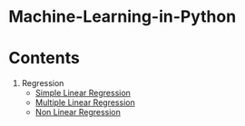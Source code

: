 # Machine-Learning-in-Python

# Contents
1. Regression
   - [Simple Linear Regression](https://github.com/AdityaBagad/Machine-Learning-in-Python/tree/master/01_Regression/01_Simple%20Linear%20Regression)
   - [Multiple Linear Regression](https://github.com/AdityaBagad/Machine-Learning-in-Python/tree/master/01_Regression/02_Multiple%20Linear%20Regression)
   - [Non Linear Regression](https://github.com/AdityaBagad/Machine-Learning-in-Python/tree/master/01_Regression/03_Non%20Linear%20Regression)
